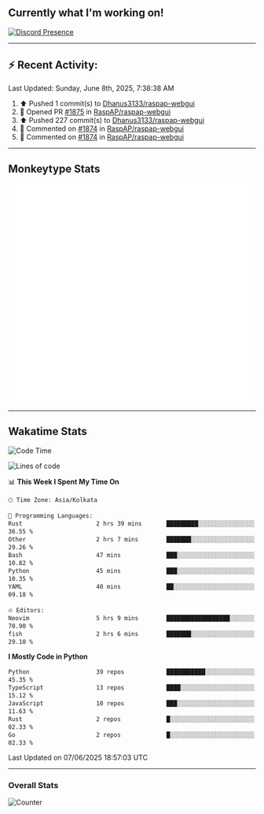 ## Currently what I'm working on!
[![Discord Presence](https://lanyard.cnrad.dev/api/534981034400284712)](https://discord.com/users/534981034400284712)

---

## :zap: Recent Activity:
<!--RECENT_ACTIVITY:last_update-->
Last Updated: Sunday, June 8th, 2025, 7:38:38 AM
<!--RECENT_ACTIVITY:last_update_end-->
<!--RECENT_ACTIVITY:start-->
1. ⬆️ Pushed 1 commit(s) to [Dhanus3133/raspap-webgui](https://github.com/Dhanus3133/raspap-webgui)<br>
2. 💪 Opened PR [#1875](https://github.com/RaspAP/raspap-webgui/pull/1875) in [RaspAP/raspap-webgui](https://github.com/RaspAP/raspap-webgui)<br>
3. ⬆️ Pushed 227 commit(s) to [Dhanus3133/raspap-webgui](https://github.com/Dhanus3133/raspap-webgui)<br>
4. 💬 Commented on [#1874](https://github.com/RaspAP/raspap-webgui/issues/1874#issuecomment-2948414705) in [RaspAP/raspap-webgui](https://github.com/RaspAP/raspap-webgui)<br>
5. 💬 Commented on [#1874](https://github.com/RaspAP/raspap-webgui/issues/1874#issuecomment-2948383957) in [RaspAP/raspap-webgui](https://github.com/RaspAP/raspap-webgui)<br>
<!--RECENT_ACTIVITY:end-->

---

## Monkeytype Stats
<a href="https://monkeytype.com/profile/dhanus">
  <img src="https://raw.githubusercontent.com/Dhanus3133/Dhanus3133/monkeytype/monkeytype-lb.svg" alt="Monkeytype Profile" />
</a>

---

## Wakatime Stats
<!--START_SECTION:waka-->
![Code Time](http://img.shields.io/badge/Code%20Time-2%2C719%20hrs%2032%20mins-blue)

![Lines of code](https://img.shields.io/badge/From%20Hello%20World%20I%27ve%20Written-4.7%20million%20lines%20of%20code-blue)

📊 **This Week I Spent My Time On** 

```text
🕑︎ Time Zone: Asia/Kolkata

💬 Programming Languages: 
Rust                     2 hrs 39 mins       █████████░░░░░░░░░░░░░░░░   36.55 % 
Other                    2 hrs 7 mins        ███████░░░░░░░░░░░░░░░░░░   29.26 % 
Bash                     47 mins             ███░░░░░░░░░░░░░░░░░░░░░░   10.82 % 
Python                   45 mins             ███░░░░░░░░░░░░░░░░░░░░░░   10.35 % 
YAML                     40 mins             ██░░░░░░░░░░░░░░░░░░░░░░░   09.18 % 

🔥 Editors: 
Neovim                   5 hrs 9 mins        ██████████████████░░░░░░░   70.90 % 
fish                     2 hrs 6 mins        ███████░░░░░░░░░░░░░░░░░░   29.10 % 
```

**I Mostly Code in Python** 

```text
Python                   39 repos            ███████████░░░░░░░░░░░░░░   45.35 % 
TypeScript               13 repos            ████░░░░░░░░░░░░░░░░░░░░░   15.12 % 
JavaScript               10 repos            ███░░░░░░░░░░░░░░░░░░░░░░   11.63 % 
Rust                     2 repos             █░░░░░░░░░░░░░░░░░░░░░░░░   02.33 % 
Go                       2 repos             █░░░░░░░░░░░░░░░░░░░░░░░░   02.33 % 
```




 Last Updated on 07/06/2025 18:57:03 UTC
<!--END_SECTION:waka-->
---

### Overall Stats

<img src="https://moe-counter.glitch.me/get/@Dhanus3133?theme=asoul" alt="Counter" />
